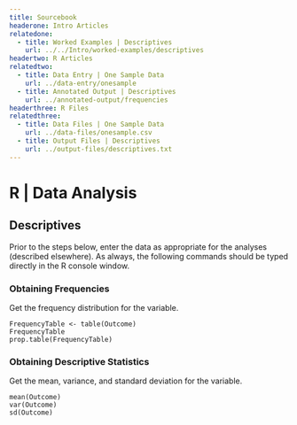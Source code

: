 ```yaml
---
title: Sourcebook
headerone: Intro Articles
relatedone:
  - title: Worked Examples | Descriptives
    url: ../../Intro/worked-examples/descriptives
headertwo: R Articles
relatedtwo:
  - title: Data Entry | One Sample Data
    url: ../data-entry/onesample
  - title: Annotated Output | Descriptives
    url: ../annotated-output/frequencies
headerthree: R Files
relatedthree:
  - title: Data Files | One Sample Data
    url: ../data-files/onesample.csv
  - title: Output Files | Descriptives
    url: ../output-files/descriptives.txt
---
```


# R | Data Analysis

## Descriptives

Prior to the steps below, enter the data as appropriate for the analyses (described elsewhere). As always, the following commands should be typed directly in the R console window.

###  Obtaining Frequencies

Get the frequency distribution for the variable.

```{r}
FrequencyTable <- table(Outcome)
FrequencyTable
prop.table(FrequencyTable)
```

### Obtaining Descriptive Statistics

Get the mean, variance, and standard deviation for the variable.

```{r}
mean(Outcome)
var(Outcome)
sd(Outcome)
```
